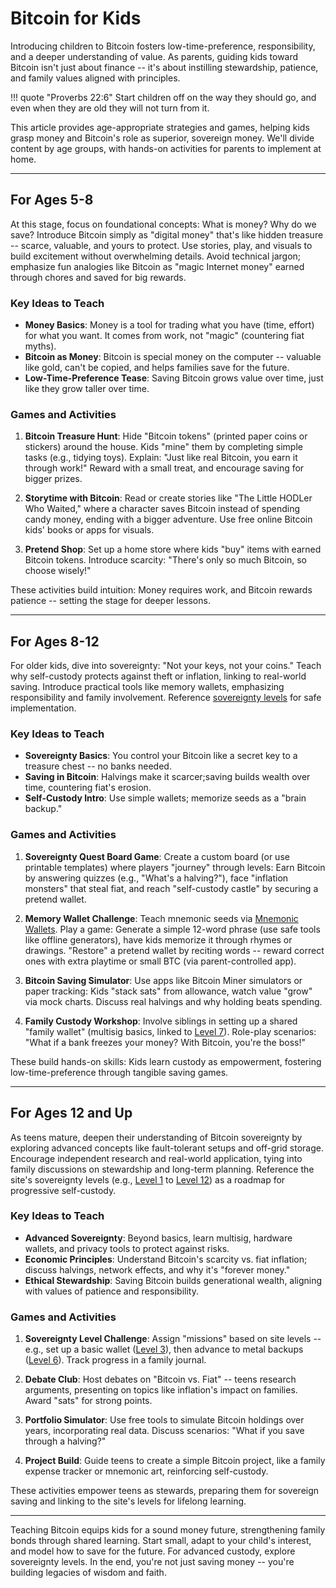 # Bitcoin for Kids

Introducing children to Bitcoin fosters low-time-preference, responsibility, and a deeper understanding of value. 
As parents, guiding kids toward Bitcoin isn't just about finance -- it's about instilling stewardship, patience, and family values aligned with principles.

!!! quote "Proverbs 22:6"
    Start children off on the way they should go, and even when they are old they will not turn from it.

This article provides age-appropriate strategies and games,
 helping kids grasp money and Bitcoin's role as superior, sovereign money. 
 We'll divide content by age groups, with hands-on activities for parents to implement at home.




---

## For Ages 5-8

At this stage, focus on foundational concepts: What is money? Why do we save? Introduce Bitcoin simply as "digital money" that's like hidden treasure -- scarce, valuable, and yours to protect. Use stories, play, and visuals to build excitement without overwhelming details. Avoid technical jargon; emphasize fun analogies like Bitcoin as "magic Internet money" earned through chores and saved for big rewards.

### Key Ideas to Teach
- **Money Basics**: Money is a tool for trading what you have (time, effort) for what you want. It comes from work, not "magic" (countering fiat myths).
- **Bitcoin as Money**: Bitcoin is special money on the computer -- valuable like gold, can't be copied, and helps families save for the future.
- **Low-Time-Preference Tease**: Saving Bitcoin grows value over time, just like they grow taller over time.

### Games and Activities
1. **Bitcoin Treasure Hunt**: Hide "Bitcoin tokens" (printed paper coins or stickers) around the house. Kids "mine" them by completing simple tasks (e.g., tidying toys). Explain: "Just like real Bitcoin, you earn it through work!" Reward with a small treat, and encourage saving for bigger prizes.

2. **Storytime with Bitcoin**: Read or create stories like "The Little HODLer Who Waited," where a character saves Bitcoin instead of spending candy money, ending with a bigger adventure. Use free online Bitcoin kids' books or apps for visuals.

3. **Pretend Shop**: Set up a home store where kids "buy" items with earned Bitcoin tokens. Introduce scarcity: "There's only so much Bitcoin, so choose wisely!"

These activities build intuition: Money requires work, and Bitcoin rewards patience -- setting the stage for deeper lessons.

---

## For Ages 8-12

For older kids, dive into sovereignty: "Not your keys, not your coins." Teach why self-custody protects against theft or inflation, linking to real-world saving. Introduce practical tools like memory wallets, emphasizing responsibility and family involvement. Reference [sovereignty levels](../sovereignty/index.md) for safe implementation.

### Key Ideas to Teach
- **Sovereignty Basics**: You control your Bitcoin like a secret key to a treasure chest -- no banks needed.
- **Saving in Bitcoin**: Halvings make it scarcer;saving builds wealth over time, countering fiat's erosion.
- **Self-Custody Intro**: Use simple wallets; memorize seeds as a "brain backup."

### Games and Activities
1. **Sovereignty Quest Board Game**: Create a custom board (or use printable templates) where players "journey" through levels: Earn Bitcoin by answering quizzes (e.g., "What's a halving?"), face "inflation monsters" that steal fiat, and reach "self-custody castle" by securing a pretend wallet.

2. **Memory Wallet Challenge**: Teach mnemonic seeds via [Mnemonic Wallets](../appendix/mnemonic.md). Play a game: Generate a simple 12-word phrase (use safe tools like offline generators), have kids memorize it through rhymes or drawings. "Restore" a pretend wallet by reciting words -- reward correct ones with extra playtime or small BTC (via parent-controlled app).

3. **Bitcoin Saving Simulator**: Use apps like Bitcoin Miner simulators or paper tracking: Kids "stack sats" from allowance, watch value "grow" via mock charts. Discuss real halvings and why holding beats spending.

4. **Family Custody Workshop**: Involve siblings in setting up a shared "family wallet" (multisig basics, linked to [Level 7](../sovereignty/level-7.md)). Role-play scenarios: "What if a bank freezes your money? With Bitcoin, you're the boss!"

These build hands-on skills: Kids learn custody as empowerment, fostering low-time-preference through tangible saving games.

---

## For Ages 12 and Up

As teens mature, deepen their understanding of Bitcoin sovereignty by exploring advanced concepts like fault-tolerant setups and off-grid storage. Encourage independent research and real-world application, tying into family discussions on stewardship and long-term planning. Reference the site's sovereignty levels (e.g., [Level 1](../sovereignty/level-1.md) to [Level 12](../sovereignty/level-12.md)) as a roadmap for progressive self-custody.

### Key Ideas to Teach
- **Advanced Sovereignty**: Beyond basics, learn multisig, hardware wallets, and privacy tools to protect against risks.
- **Economic Principles**: Understand Bitcoin's scarcity vs. fiat inflation; discuss halvings, network effects, and why it's "forever money."
- **Ethical Stewardship**: Saving Bitcoin builds generational wealth, aligning with values of patience and responsibility.

### Games and Activities
1. **Sovereignty Level Challenge**: Assign "missions" based on site levels -- e.g., set up a basic wallet ([Level 3](../sovereignty/level-3.md)), then advance to metal backups ([Level 6](../sovereignty/level-6.md)). Track progress in a family journal.

2. **Debate Club**: Host debates on "Bitcoin vs. Fiat" -- teens research arguments, presenting on topics like inflation's impact on families. Award "sats" for strong points.

3. **Portfolio Simulator**: Use free tools to simulate Bitcoin holdings over years, incorporating real data. Discuss scenarios: "What if you save through a halving?"

4. **Project Build**: Guide teens to create a simple Bitcoin project, like a family expense tracker or mnemonic art, reinforcing self-custody.

These activities empower teens as stewards, preparing them for sovereign saving and linking to the site's levels for lifelong learning.




---

Teaching Bitcoin equips kids for a sound money future, strengthening family bonds through shared learning. Start small, adapt to your child's interest, and model how to save for the future. 
For advanced custody, explore sovereignty levels. 
In the end, you're not just saving money -- you're building legacies of wisdom and faith.
















